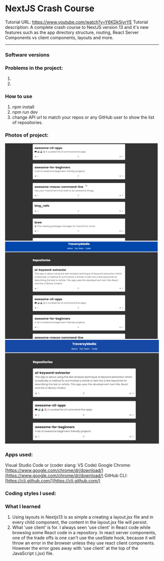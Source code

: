 # NextJS Crash Course
Tutorial URL: https://www.youtube.com/watch?v=Y6KDk5iyrYE
Tutorial description: A complete crash course to NextJS version 13 and it's new features such as the app directory structure, routing, React Server Components vs client components, layouts and more. 

___________

### Software versions

### Problems in the project:
1.
2.

### How to use
1. npm install
2. npm run dev
3. change API url to match your repos or any GitHub user to show the list of repositories.
### Photos of project:
![](/public/nextjs13-cc1.gif)
![](/public/nextjs-13-cc.gif)
![](/public/nextjs-13-image1.png)
### Apps used:
Visual Studio Code or (coder slang: VS Code)	[](https://code.visualstudio.com/)
Google Chrome: [https://www.google.com/chrome/dr/download/](https://www.google.com/chrome/dr/download/)
GitHub CLI: [https://cli.github.com/](https://cli.github.com/) 

### Coding styles I used:

### What I learned
1. Using layouts in Nextjs13 is as simple a creating a layout.jsx file and in every child component, the content in the layout.jsx file will persist.
2. What 'use client' is for. I always seen 'use client' in React code while browsing some React code in a repository. In react server components, one of the trade offs is one can't use the useState hook, because it will throw an error in the browser unless they use react client components. However the error goes away with 'use client' at the top of the JavaScript (.jsx) file.